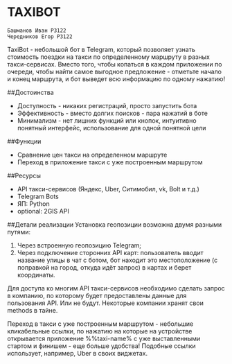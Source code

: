 # TAXIBOT
    Башманов Иван Р3122
    Чередников Егор Р3122

TaxiBot - небольшой бот в Telegram, который позволяет узнать стоимость поездки на такси по определенному маршруту в разных такси-сервисах. Вместо того, чтобы копаться в каждом приложении по очереди, чтобы найти самое выгодное предложение - отметьте начало и конец маршрута, и бот выведет всю информацию по одному нажатию!

##Достоинства
- Доступность   - никаких регистраций, просто запустить бота
- Эффективность - вместо долгих поисков - пара нажатий в боте
- Минимализм    - нет лишних функций или кнопок, интуитивно понятный интерфейс, использование для одной понятной цели

##Функции
- Сравнение цен такси на определенном маршруте
- Переход в приложение такси с уже построенным маршрутом 

##Ресурсы
- API такси-сервисов (Яндекс, Uber, Ситимобил, vk, Bolt и т.д.)
- Telegram Bots 
- ЯП: Python
- optional: 2GIS API

##Детали реализации
Установка геопозиции возможна двумя разными путями: 
1) Через встроенную геопозицию Telegram;
2) Через подключение сторонних API карт: пользователь вводит название улицы в чат с ботом, бот находит это местоположение (с поправкой на город, откуда идёт запрос) в картах и берет координаты.

Для доступа ко многим API такси-сервисов необходимо сделать запрос в компанию, по которому будет предоставлены данные для пользования API. Или не будут. Некоторые компании хранят свои methods в тайне.

Переход в такси с уже построенным маршрутом - небольшие кликабельные ссылки, по нажатию на которые на устройстве открывается приложение %%taxi-name% с уже выставленными стартом и финишем - еще больше удобства! Подобные ссылки использует, например, Uber в своих виджетах.
